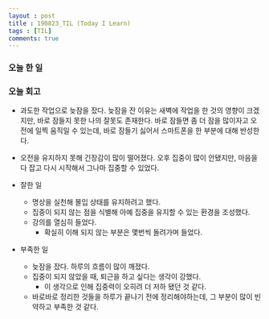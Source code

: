 ```yaml
---
layout : post
title : 190823_TIL (Today I Learn)
tags : [TIL]
comments: true
---
```

### 오늘 한 일

### 오늘 회고
- 과도한 작업으로 늦잠을 잤다. 늦잠을 잔 이유는 새벽에 작업을 한 것의 영향이 크겠지만, 바로 잠들지 못한 나의 잘못도 존재한다. 바로 잠들면 좀 더 잠을 많이자고 오전에 일찍 움직일 수 있는데, 바로 잠들기 싫어서 스마트폰을 한 부분에 대해 반성한다. 

- 오전을 유지하지 못해 긴장감이 많이 떨어졌다. 오후 집중이 많이 안됐지만, 마음을 다 잡고 다시 시작해서 그나마 집중할 수 있었다.

- 잘한 일
  - 명상을 실천해 몰입 상태를 유지하려고 했다.
  - 집중이 되지 않는 점을 식별해 아예 집중을 유지할 수 있는 환경을 조성했다.
  - 강의를 열심히 들었다.
    - 확실히 이해 되지 않는 부분은 몇번씩 돌려가며 들었다.

- 부족한 일
  - 늦잠을 잤다. 하루의 흐름이 많이 깨졌다.
  - 집중이 되지 않았을 때, 퇴근을 하고 싶다는 생각이 강했다.
    - 이 생각으로 인해 집중력이 오히려 더 저하 됐던 것 같다.
  - 바로바로 정리한 것들을 하루가 끝나기 전에 정리해야하는데, 그 부분이 많이 빈약하고 부족한 것 같다. 
